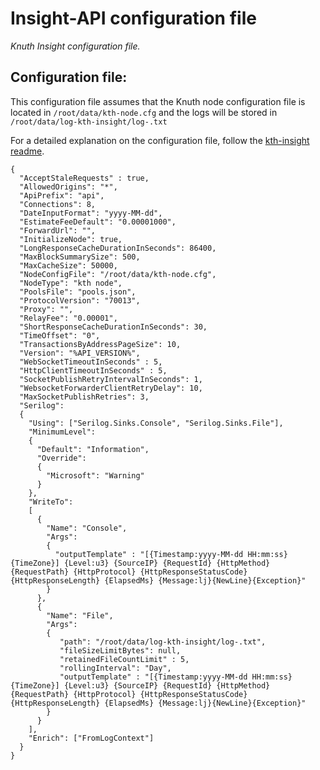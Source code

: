 # Insight-API configuration file
*Knuth Insight configuration file.*

## Configuration file:

This configuration file assumes that the Knuth node configuration file is located in `/root/data/kth-node.cfg` and the logs will be stored in `/root/data/log-kth-insight/log-.txt`

For a detailed explanation on the configuration file, follow the [kth-insight readme](https://github.com/k-nuth/insight).

```
{
  "AcceptStaleRequests" : true,
  "AllowedOrigins": "*",
  "ApiPrefix": "api",
  "Connections": 8,
  "DateInputFormat": "yyyy-MM-dd",
  "EstimateFeeDefault": "0.00001000",
  "ForwardUrl": "",
  "InitializeNode": true,
  "LongResponseCacheDurationInSeconds": 86400,
  "MaxBlockSummarySize": 500,
  "MaxCacheSize": 50000,
  "NodeConfigFile": "/root/data/kth-node.cfg",
  "NodeType": "kth node",
  "PoolsFile": "pools.json",
  "ProtocolVersion": "70013",
  "Proxy": "",
  "RelayFee": "0.00001",
  "ShortResponseCacheDurationInSeconds": 30,
  "TimeOffset": "0",
  "TransactionsByAddressPageSize": 10,
  "Version": "%API_VERSION%",
  "WebSocketTimeoutInSeconds" : 5,
  "HttpClientTimeoutInSeconds" : 5,
  "SocketPublishRetryIntervalInSeconds": 1,
  "WebsocketForwarderClientRetryDelay": 10,
  "MaxSocketPublishRetries": 3,
  "Serilog":
  {
    "Using": ["Serilog.Sinks.Console", "Serilog.Sinks.File"],
    "MinimumLevel":
    {
      "Default": "Information",
      "Override":
      {
        "Microsoft": "Warning"
      }
    },
    "WriteTo":
    [
      {
        "Name": "Console",
        "Args":
        {
          "outputTemplate" : "[{Timestamp:yyyy-MM-dd HH:mm:ss} {TimeZone}] {Level:u3} {SourceIP} {RequestId} {HttpMethod} {RequestPath} {HttpProtocol} {HttpResponseStatusCode} {HttpResponseLength} {ElapsedMs} {Message:lj}{NewLine}{Exception}"
        }
      },
      {
        "Name": "File",
        "Args":
        {
           "path": "/root/data/log-kth-insight/log-.txt",
           "fileSizeLimitBytes": null,
           "retainedFileCountLimit" : 5, 
           "rollingInterval": "Day",
           "outputTemplate" : "[{Timestamp:yyyy-MM-dd HH:mm:ss} {TimeZone}] {Level:u3} {SourceIP} {RequestId} {HttpMethod} {RequestPath} {HttpProtocol} {HttpResponseStatusCode} {HttpResponseLength} {ElapsedMs} {Message:lj}{NewLine}{Exception}"
        }
      }
    ],
    "Enrich": ["FromLogContext"]
  }
}
```